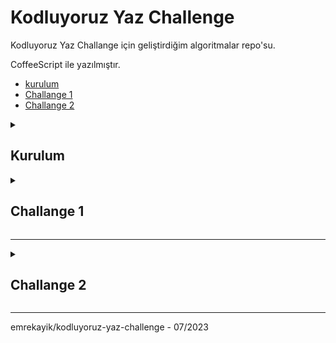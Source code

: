 # Kodluyoruz Yaz Challenge

Kodluyoruz Yaz Challange için geliştirdiğim algoritmalar repo'su.

CoffeeScript ile yazılmıştır.

- [kurulum](#kurulum)
- [Challange 1](#challange-1)
- [Challange 2](#challange-2)


<details>
<summary>

## Kurulum

</summary>

```bash
git clone https://github.com/emrekayik/kodluyoruz-yaz-challenge.git
cd kodluyoruz-yaz-challenge
npm install
```
sonra her hafta için ayrı ayrı çalıştırabilirsiniz.
örneğin challange-1'deki easy algoritmasını çalıştırmak için:
```bash
cd challange-1
../node_modules/.bin/coffee -c -o output/ src/
node .\output\easy.js
```
</details>

<details>
<summary>

## Challange 1
</summary>

#### [Easy](/challange-1/src/easy.coffee): Kullanıcının doğum tarihini alarak kaç yaşında olduğunu bulan bir algoritma
Kaynaklar:
- [javascript.info/date](https://javascript.info/date)

#### [Medium](/challange-1/src/medium.coffee): Kullanıcıdan bir metin alacağız ve  bu metnin içindeki en çok tekrar eden harfi bulmalı ve kaç kere tekrar ettiğini göstermeli.
Kaynaklar:
- [javascript.info/string](https://javascript.info/string)

#### [Hard](/challange-1/src/hard.coffee): Kullanıcıdan bir metin alacağız ve bu metindeki kelimeleri bir diziye atacağız. Daha sonra bu kelimeleri tekrar etme sayılarına göre sıralayacağız. En çok tekrar eden kelimeden en az tekrar eden kelimeye doğru sıralanmış bir dizi döndüreceğiz.
Kaynaklar:
- [javascript.info/array](https://javascript.info/array)
</details>

---

<details>
<summary>

## Challange 2
</summary>

#### [Easy](/challange-2/src/easy.coffee): Kullanıcıdan bir sayı alan ve bu sayının asal olup olmadığını bulan bir algoritma
Kaynaklar:
- [coffeeScript resmi dokümanı](https://coffeescript.org)

#### [Medium](/challange-2/src/medium.coffee): Kullanıcıdan kelime alan ve bu kelimedeki harfleri büyük harflere dönüştüren bir algoritma.
Kaynaklar:
- [mozilla/javascript/charCodeAt](https://developer.mozilla.org/en-US/docs/Web/JavaScript/Reference/Global_Objects/String/charCodeAt)
- [mozilla/javascript/fromCharCode](https://developer.mozilla.org/en-US/docs/Web/JavaScript/Reference/Global_Objects/String/fromCharCode)

#### [Hard](/challange-2/src/hard.coffee): şirket, bir ürünü üretmek ve satmak için belirli bir maliyet ve satış fiyatı hesaplamaktadır. Kaç adet ürünün satılması durumunda şirketin kar edeceğini bulan bir algoritma
Kaynaklar:
- Kaynak yok - çok uğraştırdı
</details>

---

emrekayik/kodluyoruz-yaz-challenge - 07/2023